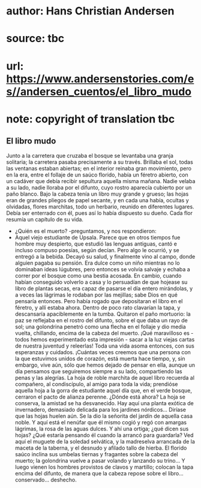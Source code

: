 # author: Hans Christian Andersen
# source: tbc
# url: https://www.andersenstories.com/es//andersen_cuentos/el_libro_mudo
# note: copyright of translation tbc

## El libro mudo 

Junto a la carretera que cruzaba el bosque se levantaba una granja
solitaria; la carretera pasaba precisamente a su través. Brillaba el
sol, todas las ventanas estaban abiertas; en el interior reinaba gran
movimiento, pero en la era, entre el follaje de un saúco florido, había
un féretro abierto, con un cadáver que debía recibir sepultura aquella
misma mañana. Nadie velaba a su lado, nadie lloraba por el difunto, cuyo
rostro aparecía cubierto por un paño blanco. Bajo la cabeza tenía un
libro muy grande y grueso; las hojas eran de grandes pliegos de papel
secante, y en cada una había, ocultas y olvidadas, flores marchitas,
todo un herbario, reunido en diferentes lugares. Debía ser enterrado con
él, pues así lo había dispuesto su dueño. Cada flor resumía un capítulo
de su vida.
- ¿Quién es el muerto? -preguntamos, y nos respondieron:
- Aquel viejo estudiante de Upsala. Parece que en otros tiempos fue
hombre muy despierto, que estudió las lenguas antiguas, cantó e incluso
compuso poesías, según decían. Pero algo le ocurrió, y se entregó a la
bebida. Decayó su salud, y finalmente vino al campo, donde alguien
pagaba su pensión. Era dulce como un niño mientras no lo dominaban ideas
lúgubres, pero entonces se volvía salvaje y echaba a correr por el
bosque como una bestia acosada. En cambio, cuando habían conseguido
volverlo a casa y lo persuadían de que hojease su libro de plantas
secas, era capaz de pasarse el día entero mirándolas, y a veces las
lágrimas le rodaban por las mejillas; sabe Dios en qué pensaría
entonces. Pero había rogado que depositaran el libro en el féretro, y
allí estaba ahora. Dentro de poco rato clavarían la tapa, y descansaría
apaciblemente en la tumba.
Quitaron el paño mortuorio: la paz se reflejaba en el rostro del
difunto, sobre el que daba un rayo de sol; una golondrina penetró como
una flecha en el follaje y dio media vuelta, chillando, encima de la
cabeza del muerto.
¡Qué maravilloso es - todos hemos experimentado esta impresión - sacar a
la luz viejas cartas de nuestra juventud y releerlas! Toda una vida
asoma entonces, con sus esperanzas y cuidados. ¡Cuántas veces creemos
que una persona con la que estuvimos unidos de corazón, está muerta hace
tiempo, y, sin embargo, vive aún, sólo que hemos dejado de pensar en
ella, aunque un día pensamos que seguiremos siempre a su lado,
compartiendo las penas y las alegrías.
La hoja de roble marchita de aquel libro recuerda al compañero, al
condiscípulo, al amigo para toda la vida; prendióse aquella hoja a la
gorra de estudiante aquel día que, en el verde bosque, cerraron el pacto
de alianza perenne. ¿Dónde está ahora? La hoja se conserva, la amistad
se ha desvanecido. Hay aquí una planta exótica de invernadero, demasiado
delicada para los jardines nórdicos... Diríase que las hojas huelen
aún. Se la dio la señorita del jardín de aquella casa noble. Y aquí está
el nenúfar que él mismo cogió y regó con amargas lágrimas, la rosa de
las aguas dulces. Y ahí una ortiga; ¿qué dicen sus hojas? ¿Qué estaría
pensando él cuando la arrancó para guardarla? Ved aquí el muguete de la
soledad selvática, y la madreselva arrancada de la maceta de la taberna,
y el desnudo y afilado tallo de hierba.
El florido saúco inclina sus umbelas tiernas y fragantes sobre la cabeza
del muerto; la golondrina vuelve a pasar volando y lanzando su trino...
Y luego vienen los hombres provistos de clavos y martillo; colocan la
tapa encima del difunto, de manera que la cabeza repose sobre el
libro... conservado... deshecho.
